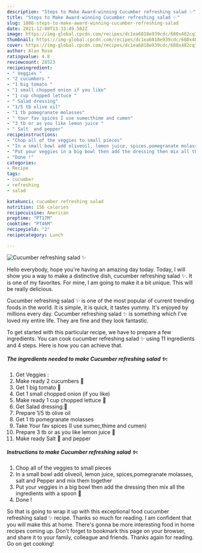 ```yaml
---
description: "Steps to Make Award-winning Cucumber refreshing salad ✨"
title: "Steps to Make Award-winning Cucumber refreshing salad ✨"
slug: 1886-steps-to-make-award-winning-cucumber-refreshing-salad
date: 2021-12-08T13:33:49.582Z
image: https://img-global.cpcdn.com/recipes/dc1ea6818e939cdc/680x482cq70/cucumber-refreshing-salad-recipe-main-photo.jpg
thumbnail: https://img-global.cpcdn.com/recipes/dc1ea6818e939cdc/680x482cq70/cucumber-refreshing-salad-recipe-main-photo.jpg
cover: https://img-global.cpcdn.com/recipes/dc1ea6818e939cdc/680x482cq70/cucumber-refreshing-salad-recipe-main-photo.jpg
author: Alan Rose
ratingvalue: 4.8
reviewcount: 28523
recipeingredient:
- " Veggies "
- "2 cucumbers "
- "1 big tomato "
- "1 small chopped onion if you like"
- "1 cup chopped lettuce "
- " Salad dressing"
- "1/5 tb olive oil"
- "1 tb pomegranate molasses"
- " Your fav spices I use sumecthime and cumen"
- "3 tb or as you like lemon juice "
- " Salt  and pepper"
recipeinstructions:
- "Chop all of the veggies to small pieces"
- "In a small bowl add oliveoil, lemon juice, spices,pomegranate molasses, salt and Pepper and mix them together"
- "Put your veggies in a big bowl then add the dressing then mix all the ingredients with a spoon 🥄"
- "Done !"
categories:
- Recipe
tags:
- cucumber
- refreshing
- salad

katakunci: cucumber refreshing salad 
nutrition: 156 calories
recipecuisine: American
preptime: "PT17M"
cooktime: "PT46M"
recipeyield: "2"
recipecategory: Lunch

---
```



![Cucumber refreshing salad ✨](https://img-global.cpcdn.com/recipes/dc1ea6818e939cdc/680x482cq70/cucumber-refreshing-salad-recipe-main-photo.jpg)

Hello everybody, hope you're having an amazing day today. Today, I will show you a way to make a distinctive dish, cucumber refreshing salad ✨. It is one of my favorites. For mine, I am going to make it a bit unique. This will be really delicious.



Cucumber refreshing salad ✨ is one of the most popular of current trending foods in the world. It is simple, it is quick, it tastes yummy. It's enjoyed by millions every day. Cucumber refreshing salad ✨ is something which I've loved my entire life. They are fine and they look fantastic.


To get started with this particular recipe, we have to prepare a few ingredients. You can cook cucumber refreshing salad ✨ using 11 ingredients and 4 steps. Here is how you can achieve that.

<!--inarticleads1-->

##### The ingredients needed to make Cucumber refreshing salad ✨:

1. Get  Veggies :
1. Make ready 2 cucumbers 🥒
1. Get 1 big tomato 🍅
1. Get 1 small chopped onion (if you like)
1. Make ready 1 cup chopped lettuce 🥬
1. Get  Salad dressing:🥗
1. Prepare 1/5 tb olive oil
1. Get 1 tb pomegranate molasses
1. Take  Your fav spices (I use sumec,thime and cumen)
1. Prepare 3 tb or as you like lemon juice 🍋
1. Make ready  Salt 🧂 and pepper




<!--inarticleads2-->

##### Instructions to make Cucumber refreshing salad ✨:

1. Chop all of the veggies to small pieces
1. In a small bowl add oliveoil, lemon juice, spices,pomegranate molasses, salt and Pepper and mix them together
1. Put your veggies in a big bowl then add the dressing then mix all the ingredients with a spoon 🥄
1. Done !




So that is going to wrap it up with this exceptional food cucumber refreshing salad ✨ recipe. Thanks so much for reading. I am confident that you will make this at home. There's gonna be more interesting food in home recipes coming up. Don't forget to bookmark this page on your browser, and share it to your family, colleague and friends. Thanks again for reading. Go on get cooking!
